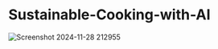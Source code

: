 # Sustainable-Cooking-with-AI

![Screenshot 2024-11-28 212955](https://github.com/user-attachments/assets/252403f3-5115-4c5c-a4ff-067b51c30672)
